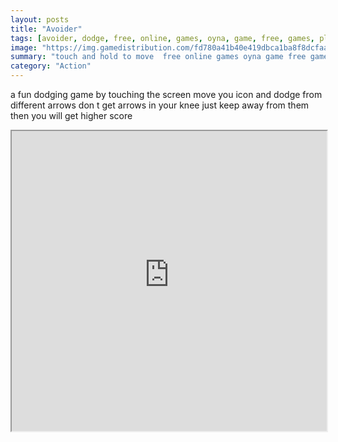 ```yaml
---
layout: posts
title: "Avoider"
tags: [avoider, dodge, free, online, games, oyna, game, free, games, play, play, games]
image: "https://img.gamedistribution.com/fd780a41b40e419dbca1ba8f8dcfaa8f.jpg"
summary: "touch and hold to move  free online games oyna game free games play play games"
category: "Action"
---
```


a fun dodging game by touching the screen move you icon and dodge from different arrows don t get arrows in your knee just keep away from them then you will get higher score

<iframe width="100%" height="480px;" src="https://html5.gamedistribution.com/fd780a41b40e419dbca1ba8f8dcfaa8f/"></iframe>